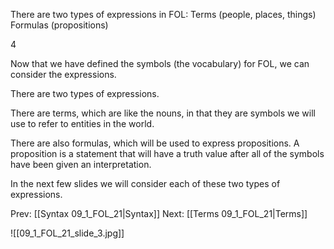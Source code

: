 ﻿There are two types of expressions in FOL:
Terms (people, places, things)
Formulas (propositions)

4

Now that we have defined the symbols (the vocabulary) for FOL,  we can consider the expressions.

There are two types of expressions.

There are  terms, which are like the nouns, in that they are symbols we will use to refer to entities in the world. 

There are also formulas, which will be used to express  propositions. A proposition is a statement that will have a truth value after all of the symbols have been given an interpretation.

In the next few slides we will consider each of these two types of expressions.

Prev: [[Syntax 09_1_FOL_21|Syntax]]
Next: [[Terms 09_1_FOL_21|Terms]]

![[09_1_FOL_21_slide_3.jpg]]
